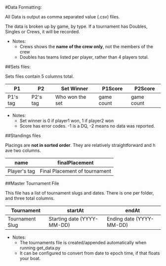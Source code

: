#Data Formatting:

All Data is output as comma separated value (.csv) files.

The data is broken up by game, by type. If a tournament has Doubles, Singles or Crews, it will be recorded.

   * Notes:
      * Crews shows the **name of the crew only**, not the members of the crew
      * Doubles has teams listed per player, rather than 4 players total.

##Sets files:

Sets files contain 5 columns total.

| P1  | P2  | Set Winner      | P1Score   | P2Score   |
| ------------- |---------------| --------------- | ----------| ----------|
| P1's tag      | P2's tag      | Who won the set | game count| game count|


   * Notes:
      * Set winner is 0 if player1 won, 1 if player2 won
      * Score has error codes. -1 is a DQ, -2 means no data was reported.
      
##Standings files

Placings are **not in sorted order**. They are relatively straightforward and h ave two columns.

| name  | finalPlacement                |
| ------------ |-------------------------------| 
| Player's tag | Final Placement of tournament | 

##Master Tournament File

This file has a list of tournament slugs and dates. There is one per folder, and three total columns.

| Tournament | startAt | endAt |
| ------------ | --------------| -----|
| Tournament Slug | Starting date (YYYY-MM-DD) | Ending date (YYYY-MM-DD) |

   * Notes:
      * The tournaments file is created/appended automatically when running get_data.py
      * It can be configured to convert from date to epoch time, if that floats your boat.
